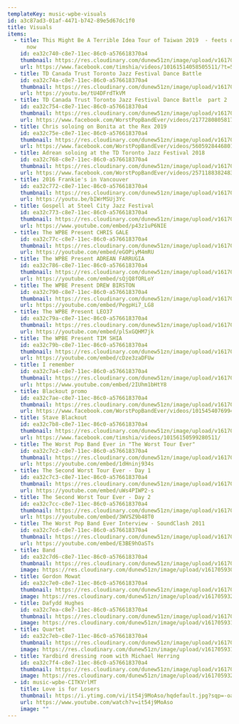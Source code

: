 ```yaml
---
templateKey: music-wpbe-visuals
id: a3c87ad3-01af-4471-b742-89e5d67dc1f0
title: Visuals
items:
  - title: This Might Be A Terrible Idea Tour of Taiwan 2019  - feets don't fail me
      now
    id: ea32c740-c8e7-11ec-86c0-a576618370a4
    thumbnail: https://res.cloudinary.com/dunew51zn/image/upload/v1617059308/music/galetaiwancrowd_tna7tx.jpg
    url: https://www.facebook.com/timshia/videos/10161514058505511/?t=5
  - title: TD Canada Trust Toronto Jazz Festival Dance Battle
    id: ea32c74a-c8e7-11ec-86c0-a576618370a4
    thumbnail: https://res.cloudinary.com/dunew51zn/image/upload/v1617059318/music/IMG_4334_wiunhc.JPG
    url: https://youtu.be/tU4DFrdTkVM
  - title: TD Canada Trust Toronto Jazz Festival Dance Battle  part 2
    id: ea32c754-c8e7-11ec-86c0-a576618370a4
    thumbnail: https://res.cloudinary.com/dunew51zn/image/upload/v1617059303/music/drumviewtaiwan_tkcmy2.jpg
    url: https://www.facebook.com/WorstPopBandEver/videos/2177280805817881/
  - title: Chris soloing on Bonita at the Rex 2019
    id: ea32c75e-c8e7-11ec-86c0-a576618370a4
    thumbnail: https://res.cloudinary.com/dunew51zn/image/upload/v1617059302/music/Band_Dafydd_tcr2gg.jpg
    url: https://www.facebook.com/WorstPopBandEver/videos/560592844680196/
  - title: Adrean soloing at the TD Toronto Jazz Festival 2018
    id: ea32c768-c8e7-11ec-86c0-a576618370a4
    thumbnail: https://res.cloudinary.com/dunew51zn/image/upload/v1617059301/music/adreantaiwan_pkftjt.jpg
    url: https://www.facebook.com/WorstPopBandEver/videos/257118838248322/
  - title: 2016 Frankie's in Vancouver
    id: ea32c772-c8e7-11ec-86c0-a576618370a4
    thumbnail: https://res.cloudinary.com/dunew51zn/image/upload/v1617059304/music/Frankies_Inor_o0mym8.png
    url: https://youtu.be/bIWrMSUj3Yc
  - title: Gospell at Steel City Jazz Festival
    id: ea32c773-c8e7-11ec-86c0-a576618370a4
    thumbnail: https://res.cloudinary.com/dunew51zn/image/upload/v1617059314/music/IMG_4355_llsckh.jpg
    url: https://www.youtube.com/embed/p43z1uP6NIE
  - title: The WPBE Present CHRIS GALE
    id: ea32c77c-c8e7-11ec-86c0-a576618370a4
    thumbnail: https://res.cloudinary.com/dunew51zn/image/upload/v1617059322/music/wpbe-wte-chris-gale_lvb8n6.jpg
    url: https://youtube.com/embed/eGOPiyM4mRU
  - title: The WPBE Present ADREAN FARRUGIA
    id: ea32c786-c8e7-11ec-86c0-a576618370a4
    thumbnail: https://res.cloudinary.com/dunew51zn/image/upload/v1617059322/music/wpbe-wte-adrean-farrugia_cxgyfm.jpg
    url: https://youtube.com/embed/sQjQ8fORLoY
  - title: The WPBE Present DREW BIRSTON
    id: ea32c790-c8e7-11ec-86c0-a576618370a4
    thumbnail: https://res.cloudinary.com/dunew51zn/image/upload/v1617059322/music/wpbe-wte-drew-birston_cokq4x.jpg
    url: https://youtube.com/embed/PegpHi7_LG8
  - title: The WPBE Present LEO37
    id: ea32c79a-c8e7-11ec-86c0-a576618370a4
    thumbnail: https://res.cloudinary.com/dunew51zn/image/upload/v1617059322/music/wpbe-wte-leo37_wkju3l.jpg
    url: https://youtube.com/embed/plSxGQHM7jk
  - title: The WPBE Present TIM SHIA
    id: ea32c79b-c8e7-11ec-86c0-a576618370a4
    thumbnail: https://res.cloudinary.com/dunew51zn/image/upload/v1617059322/music/wpbe-wte-tim-shia_dtayxo.jpg
    url: https://youtube.com/embed/cDze3zaDFUw
  - title: I remember
    id: ea32c7a4-c8e7-11ec-86c0-a576618370a4
    thumbnail: https://res.cloudinary.com/dunew51zn/image/upload/v1617059319/music/taiwan_selfie_opkv1s.png
    url: https://www.youtube.com/embed/2IUhm1bHtY8
  - title: Blackout promo
    id: ea32c7ae-c8e7-11ec-86c0-a576618370a4
    thumbnail: https://res.cloudinary.com/dunew51zn/image/upload/v1617059316/music/Screen_Shot_2015-12-15_at_10.50.25_PM_n6bgwp.png
    url: https://www.facebook.com/WorstPopBandEver/videos/10154540769941823/
  - title: Stave Blackout
    id: ea32c7b8-c8e7-11ec-86c0-a576618370a4
    thumbnail: https://res.cloudinary.com/dunew51zn/image/upload/v1617059317/music/Tainan_o8uu1j.jpg
    url: https://www.facebook.com/timshia/videos/10156150599280511/
  - title: The Worst Pop Band Ever in "The Worst Tour Ever"
    id: ea32c7c2-c8e7-11ec-86c0-a576618370a4
    thumbnail: https://res.cloudinary.com/dunew51zn/image/upload/v1617059321/music/wpbe-wte-1_vcb2xu.jpg
    url: https://youtube.com/embed/1dHninj934s
  - title: The Second Worst Tour Ever - Day 1
    id: ea32c7c3-c8e7-11ec-86c0-a576618370a4
    thumbnail: https://res.cloudinary.com/dunew51zn/image/upload/v1617059322/music/wpbe-wte-2_ow14an.jpg
    url: https://youtube.com/embed/uWs4PIWP2-s
  - title: The Second Worst Tour Ever - Day 2
    id: ea32c7cc-c8e7-11ec-86c0-a576618370a4
    thumbnail: https://res.cloudinary.com/dunew51zn/image/upload/v1617059322/music/wpbe-wte-3_zcxcl5.jpg
    url: https://youtube.com/embed/3WVSZ9b48T0
  - title: The Worst Pop Band Ever Interview - SoundClash 2011
    id: ea32c7cd-c8e7-11ec-86c0-a576618370a4
    thumbnail: https://res.cloudinary.com/dunew51zn/image/upload/v1617059321/music/wpbe-soundclash_nkkw8d.jpg
    url: https://youtube.com/embed/E3BE9hOaSTs
  - title: Band
    id: ea32c7d6-c8e7-11ec-86c0-a576618370a4
    thumbnail: https://res.cloudinary.com/dunew51zn/image/upload/v1617059301/music/band_t_tne9r6.jpg
    image: https://res.cloudinary.com/dunew51zn/image/upload/v1617059301/music/band_tureth.jpg
  - title: Gordon Mowat
    id: ea32c7e0-c8e7-11ec-86c0-a576618370a4
    thumbnail: https://res.cloudinary.com/dunew51zn/image/upload/v1617059326/music/vantour_2013_qajkad.jpg
    image: https://res.cloudinary.com/dunew51zn/image/upload/v1617059326/music/vantour_2013_qajkad.jpg
  - title: Dafydd Hughes
    id: ea32c7ea-c8e7-11ec-86c0-a576618370a4
    thumbnail: https://res.cloudinary.com/dunew51zn/image/upload/v1617059316/music/quintet_no_leo_h896vj.jpg
    image: https://res.cloudinary.com/dunew51zn/image/upload/v1617059316/music/quintet_no_leo_h896vj.jpg
  - title: Quartet
    id: ea32c7eb-c8e7-11ec-86c0-a576618370a4
    thumbnail: https://res.cloudinary.com/dunew51zn/image/upload/v1617059312/music/quartet_t_k2v4xe.jpg
    image: https://res.cloudinary.com/dunew51zn/image/upload/v1617059315/music/quartet_xsonob.jpg
  - title: Yardbird dressing room with Michael Herring
    id: ea32c7f4-c8e7-11ec-86c0-a576618370a4
    thumbnail: https://res.cloudinary.com/dunew51zn/image/upload/v1617059322/music/Yardbird_Herring_pi51ar.jpg
    image: https://res.cloudinary.com/dunew51zn/image/upload/v1617059322/music/Yardbird_Herring_pi51ar.jpg
  - id: music-wpbe-CITKVrlMT
    title: Love is for Losers
    thumbnail: https://i.ytimg.com/vi/it54j9MoAso/hqdefault.jpg?sqp=-oaymwEpCNACELwBSFryq4qpAxsIARUAAIhCGAHYAQHiAQwIGhACGAYgATgBQAE=&rs=AOn4CLBGHLt-4t4mSPr01RA47dJFYKq3XA
    url: https://www.youtube.com/watch?v=it54j9MoAso
    image: ""
---
```

